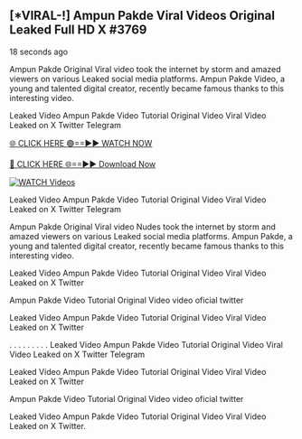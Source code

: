 ## [*VIRAL-!] Ampun Pakde Viral Videos Original Leaked Full HD X #3769

18 seconds ago

Ampun Pakde Original Viral video took the internet by storm and amazed viewers on various Leaked social media platforms. Ampun Pakde Video, a young and talented digital creator, recently became famous thanks to this interesting video.

Leaked Video Ampun Pakde Video Tutorial Original Video Viral Video Leaked on X Twitter Telegram


[🌐 CLICK HERE 🟢==►► WATCH NOW](https://wtach.club/leakvideo/)

[🔴 CLICK HERE 🌐==►► Download Now](https://wtach.club/leakvideo/)

[![WATCH Videos](https://i.imgur.com/dJHk4Zq.gif)](https://wtach.club/leakvideo/)


Leaked Video Ampun Pakde Video Tutorial Original Video Viral Video Leaked on X Twitter Telegram

Ampun Pakde Original Viral video Nudes took the internet by storm and amazed viewers on various Leaked social media platforms. Ampun Pakde, a young and talented digital creator, recently became famous thanks to this interesting video.

Leaked Video Ampun Pakde Video Tutorial Original Video Viral Video Leaked on X Twitter

Ampun Pakde Video Tutorial Original Video video oficial twitter

Leaked Video Ampun Pakde Video Tutorial Original Video Viral Video Leaked on X Twitter

. . . . . . . . . Leaked Video Ampun Pakde Video Tutorial Original Video Viral Video Leaked on X Twitter Telegram

Leaked Video Ampun Pakde Video Tutorial Original Video Viral Video Leaked on X Twitter

Ampun Pakde Video Tutorial Original Video video oficial twitter

Leaked Video Ampun Pakde Video Tutorial Original Video Viral Video Leaked on X Twitter.

